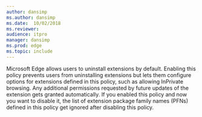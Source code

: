 ```yaml
---
author: dansimp
ms.author: dansimp
ms.date:  10/02/2018
ms.reviewer:
audience: itpro
manager: dansimp
ms.prod: edge
ms.topic: include
---
```


Microsoft Edge allows users to uninstall extensions by default. Enabling this policy prevents users from uninstalling extensions but lets them configure options for extensions defined in this policy, such as allowing InPrivate browsing. Any additional permissions requested by future updates of the extension gets granted automatically. If you enabled this policy and now you want to disable it, the list of extension package family names (PFNs) defined in this policy get ignored after disabling this policy.
